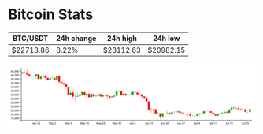 # Bitcoin Stats

BTC/USDT|24h change|24h high|24h low|
|---|---|---|---|
|$22713.86|8.22%|$23112.63|$20982.15|

<img src="./chart.svg">
